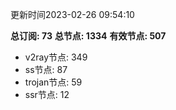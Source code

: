 更新时间2023-02-26 09:54:10

**总订阅: 73**
**总节点: 1334**
**有效节点: 507**
- v2ray节点: 349
- ss节点: 87
- trojan节点: 59
- ssr节点: 12
